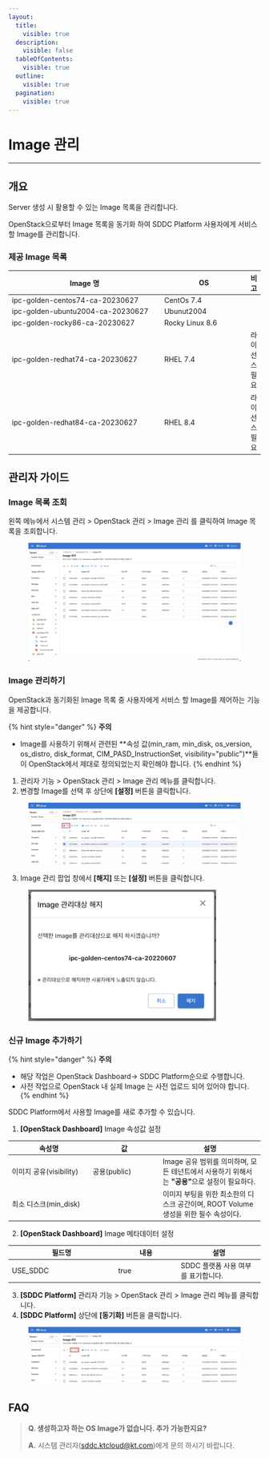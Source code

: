 ```yaml
---
layout:
  title:
    visible: true
  description:
    visible: false
  tableOfContents:
    visible: true
  outline:
    visible: true
  pagination:
    visible: true
---
```


# Image 관리

***

## 개요

Server 생성 시 활용할 수 있는 Image 목록을 관리합니다.

OpenStack으로부터 Image 목록을 동기화 하여 SDDC Platform 사용자에게 서비스할 Image를 관리합니다.

### 제공 Image 목록

<table><thead><tr><th width="355.73003581868903">Image 명</th><th width="183">OS</th><th>비고</th></tr></thead><tbody><tr><td>ipc-golden-centos74-ca-20230627</td><td>CentOs 7.4</td><td></td></tr><tr><td>ipc-golden-ubuntu2004-ca-20230627</td><td>Ubunut2004</td><td></td></tr><tr><td>ipc-golden-rocky86-ca-20230627</td><td>Rocky Linux 8.6</td><td></td></tr><tr><td>ipc-golden-redhat74-ca-20230627</td><td>RHEL 7.4</td><td>라이선스 필요</td></tr><tr><td>ipc-golden-redhat84-ca-20230627</td><td>RHEL 8.4</td><td>라이선스 필요</td></tr></tbody></table>



## 관리자 가이드

### Image 목록 조회

왼쪽 메뉴에서 시스템 관리 > OpenStack 관리 > Image 관리 를 클릭하여 Image 목록을 조회합니다.

<figure><img src="../../.gitbook/assets/image (305).png" alt=""><figcaption></figcaption></figure>

### Image 관리하기

OpenStack과 동기화된 Image 목록 중 사용자에게 서비스 할 Image를 제어하는 기능을 제공합니다.

{% hint style="danger" %}
**주의**

* Image를 사용하기 위해서 관련된 **속성 값(min\_ram, min\_disk, os\_version, os\_distro, disk\_format, CIM\_PASD\_InstructionSet, visibility="public")**들이 OpenStack에서 제대로 정의되었는지 확인해야 합니다.
{% endhint %}

1. 관리자 기능 > OpenStack 관리 > Image 관리 메뉴를 클릭합니다.
2. 변경할 Image를 선택 후 상단에 **\[설정]** 버튼을 클릭합니다.

<figure><img src="../../.gitbook/assets/image (306).png" alt=""><figcaption></figcaption></figure>

3. Image 관리 팝업 창에서 **\[해지]** 또는 **\[설정]** 버튼을 클릭합니다.

<figure><img src="../../.gitbook/assets/image (307).png" alt="" width="375"><figcaption></figcaption></figure>

### 신규 Image 추가하기

{% hint style="danger" %}
**주의**

* 해당 작업은 OpenStack Dashboard-> SDDC Platform순으로 수행합니다.
* 사전 작업으로 OpenStack 내 실제 Image 는 사전 업로드 되어 있어야 합니다.
{% endhint %}

SDDC Platform에서 사용할 Image를 새로 추가할 수 있습니다.

1. **\[OpenStack Dashboard]** Image 속성값 설정

<table><thead><tr><th width="147.5008872763442">속성명</th><th width="126">값</th><th>설명</th></tr></thead><tbody><tr><td>이미지 공유(visibility)</td><td>공용(public)</td><td>Image 공유 범위를 의미하며, 모든 테넌트에서 사용하기 위해서는 <strong>"공용"</strong>으로 설정이 필요하다.</td></tr><tr><td>최소 디스크(min_disk)</td><td></td><td>이미지 부팅을 위한 최소한의 디스크 공간이며, ROOT Volume 생성을 위한 필수 속성이다.</td></tr></tbody></table>

2. **\[OpenStack Dashboard]** Image 메타데이터 설정

<table><thead><tr><th width="198.5008872763442">필드명</th><th width="111">내용</th><th>설명</th></tr></thead><tbody><tr><td>USE_SDDC</td><td>true</td><td>SDDC 플랫폼 사용 여부를 표기합니다.</td></tr></tbody></table>

3. **\[SDDC Platform]** 관리자 기능 > OpenStack 관리 > Image 관리 메뉴를 클릭합니다.
4. **\[SDDC Platform]** 상단에 **\[동기화]** 버튼을 클릭합니다.

<figure><img src="../../.gitbook/assets/image (308).png" alt=""><figcaption></figcaption></figure>

## FAQ

> **Q. 생성하고자 하는 OS Image가 없습니다. 추가 가능한지요?**
>
> **A.** 시스템 관리자(sddc.ktcloud@kt.com)에게 문의 하시기 바랍니다.
